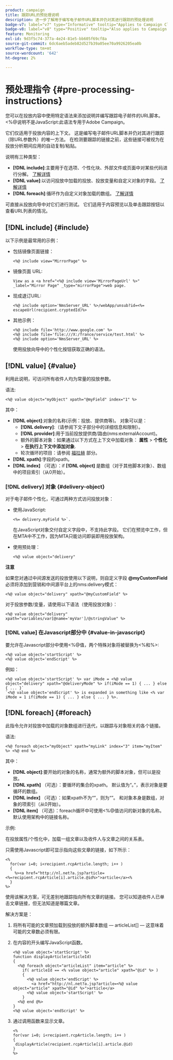 ```yaml
---
product: campaign
title: 跟踪URL的预处理说明
description: 进一步了解用于编写电子邮件URL脚本并仍对其进行跟踪的预处理说明
badge-v7: label="v7" type="Informative" tooltip="Applies to Campaign Classic v7"
badge-v8: label="v8" type="Positive" tooltip="Also applies to Campaign v8"
feature: Monitoring
exl-id: 9d3f5c74-377a-4e24-81e5-bb605f69cf8a
source-git-commit: 6dc6aeb5adeb82d527b39a05ee70a9926205ea0b
workflow-type: tm+mt
source-wordcount: '642'
ht-degree: 2%

---
```


# 预处理指令 {#pre-processing-instructions}



您可以在投放内容中使用特定语法来添加说明并编写跟踪电子邮件的URL脚本。 &lt;%@说明不是JavaScript:此语法专用于Adobe Campaign。

它们仅适用于投放内容的上下文。 这是编写电子邮件URL脚本并仍对其进行跟踪（除URL参数外）的唯一方法。 在检测要跟踪的链接之前，这些链接可被视为在投放分析期间应用的自动复制/粘贴。

说明有三种类型：

* **[!DNL include]**:主要用于在选项、个性化块、外部文件或页面中对某些代码进行分解。 [了解详情](#include)
* **[!DNL value]**:以访问投放中加载的投放、投放变量和自定义对象的字段。 [了解详情](#value)
* **[!DNL foreach]**:循环作为自定义对象加载的数组。 [了解详情](#foreach)

可直接从投放向导中对它们进行测试。 它们适用于内容预览以及单击跟踪按钮以查看URL列表的情况。

## [!DNL include] {#include}

以下示例是最常用的示例：

* 包括镜像页面链接：

   ```
   <%@ include view="MirrorPage" %>  
   ```

* 镜像页面 URL:

   ```
   View as a <a href="<%@ include view='MirrorPageUrl' %>" _label="Mirror Page" _type="mirrorPage">web page.
   ```

* 现成退订URL:

   ```
   <%@ include option='NmsServer_URL' %>/webApp/unsub?id=<%= escapeUrl(recipient.cryptedId)%>
   ```

* 其他示例：

   ```
   <%@ include file='http://www.google.com' %>
   <%@ include file='file:///X:/france/service/test.html' %>
   <%@ include option='NmsServer_URL' %>
   ```

   使用投放向导中的个性化按钮获取正确的语法。

## [!DNL value] {#value}

利用此说明，可访问所有收件人均为常量的投放参数。

语法:

```
<%@ value object="myObject" xpath="@myField" index="1" %>
```

其中：

* **[!DNL object]**:对象的名称(示例：投放、提供商等)。
对象可以是：
   * **[!DNL delivery]**:（请参阅下文子部分中的详细信息和限制）。
   * **[!DNL provider]**:用于当前投放提供商/路由(nms:externalAccount)。
   * 额外的脚本对象：如果通过以下方式在上下文中加载对象： **属性** > **个性化** > **在执行上下文中添加对象**.
   * 轮次循环的项目：请参阅 [福拉赫](#foreach) 部分。
* **[!DNL xpath]**:字段的xpath。
* **[!DNL index]** （可选）：if **[!DNL object]** 是数组（对于其他脚本对象）、数组中的项目索引（从0开始）。

### [!DNL delivery] 对象 {#delivery-object}

对于电子邮件个性化，可通过两种方式访问投放对象：

* 使用JavaScript:

   ```
   <%= delivery.myField %>`.
   ```

   在JavaScript对象交付自定义字段中，不支持此字段。 它们在预览中工作，但在MTA中不工作，因为MTA只能访问即装即用投放架构。

* 使用预处理：

   ```
   <%@ value object="delivery"
   ```


**注意**

如果您对通过中间源发送的投放使用以下说明，则自定义字段 **@myCustomField** 必须将添加到营销和中间源平台上的nms:delivery模式：

```
<%@ value object="delivery" xpath="@myCustomField" %>
```

对于投放参数/变量，请使用以下语法（使用投放对象）：

```
<%@ value object="delivery" xpath="variables/var[@name='myVar']/@stringValue" %>
```

### [!DNL value] 在Javascript部分中 {#value-in-javascript}

要允许在Javascript部分中使用&lt;%@值，两个特殊对象将被替换为&lt;%和%>:

```
<%@ value object='startScript' %>
<%@ value object='endScript' %>
```

例如：

```
<%@ value object='startScript' %> var iMode = <%@ value object="delivery" xpath="@deliveryMode" %> if(iMode == 1) { ... } else { ... }`
`<%@ value object='endScript' %> is expanded in something like <% var iMode = 1 if(iMode == 1) { ... } else { ... } %>.
```

## [!DNL foreach] {#foreach}

此指令允许对投放中加载的对象数组进行迭代，以跟踪与对象相关的各个链接。

语法:

```
<%@ foreach object="myObject" xpath="myLink" index="3" item="myItem" %> <%@ end %>
```

其中：

* **[!DNL object]**:要开始的对象的名称，通常为额外的脚本对象，但可以是投放。
* **[!DNL xpath]** （可选）：要循环的集合的xpath。 默认值为“。”，表示对象是要循环的数组。
* **[!DNL index]** （可选）：如果xpath不为“”，则为“”。 和对象本身是数组，对象的项索引（从0开始）。
* **[!DNL item]** （可选）：foreach循环中可使用&lt;%@值访问的新对象的名称。 默认使用架构中的链接名称。

示例:

在投放属性/个性化中，加载一组文章以及收件人与文章之间的关系表。

只需使用Javascript即可显示指向这些文章的链接，如下所示：

```
<%
  for(var i=0; i<recipient.rcpArticle.length; i++ )
  {
    %><a href="http://nl.net?a.jsp?article=<%=recipient.rcpArticle[i].article.@id%>">article</a><%
  }
%>
```

使用该解决方案，可无差别地跟踪指向所有文章的链接。 您可以知道收件人已单击文章链接，但无法知道是哪篇文章。

解决方案是：

1. 将所有可能的文章预加载到投放的额外脚本数组 — articleList[]  — 这意味着可能的文章数必须有限。
1. 在内容的开头编写JavaScript函数。

   ```
   <%@ value object='startScript' %>
   function displayArticle(articleId)
   {
     <%@ foreach object="articleList" item="article" %>
       if( articleId == <% value object="article" xpath="@id" %> ) 
       {
         <%@ value object='endScript' %>
           <a href="http://nl.net?a.jsp?article=<%@ value object="article" xpath="@id" %>">article</a>
         <%@ value object='startScript' %>
       } 
     <%@ end @%>
   }
   <%@ value object='endScript' %>
   ```

1. 通过调用函数来显示文章。

   ```
   <%
   for(var i=0; i<recipient.rcpArticle.length; i++ )
   {
    displayArticle(recipient.rcpArticle[i].article.@id)
   }
   %>
   ```
